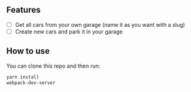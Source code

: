 ## Features
- [ ] Get all cars from your own garage (name it as you want with a slug)
- [ ] Create new cars and park it in your garage

## How to use
You can clone this repo and then run:

```bash
yarn install
webpack-dev-server
```


